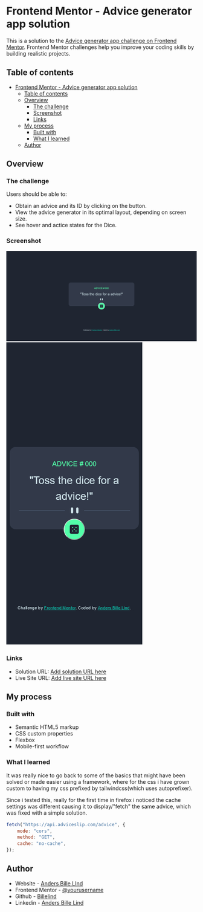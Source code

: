 # Frontend Mentor - Advice generator app solution

This is a solution to the [Advice generator app challenge on Frontend Mentor](https://www.frontendmentor.io/challenges/advice-generator-app-QdUG-13db). Frontend Mentor challenges help you improve your coding skills by building realistic projects.

## Table of contents

- [Frontend Mentor - Advice generator app solution](#frontend-mentor---advice-generator-app-solution)
  - [Table of contents](#table-of-contents)
  - [Overview](#overview)
    - [The challenge](#the-challenge)
    - [Screenshot](#screenshot)
    - [Links](#links)
  - [My process](#my-process)
    - [Built with](#built-with)
    - [What I learned](#what-i-learned)
  - [Author](#author)

## Overview

### The challenge

Users should be able to:

-   Obtain an advice and its ID by clicking on the button.
-   View the advice generator in its optimal layout, depending on screen size.
-   See hover and actice states for the Dice.

### Screenshot

![Desktop version](./images/Desktop.jpg "Desktop")
![Mobile Version](./images/Mobile.jpg "Mobile")

### Links

-   Solution URL: [Add solution URL here](https://github.com/billelind/frontend-mentor-challenges/advice-generator/)
-   Live Site URL: [Add live site URL here](https://billelind.github.io/frontend-mentor-challenges/advice-generator/)

## My process

### Built with

-   Semantic HTML5 markup
-   CSS custom properties
-   Flexbox
-   Mobile-first workflow

### What I learned

It was really nice to go back to some of the basics that might have been solved or made easier using a framework, where for the css i have grown custom to having my css prefixed by tailwindcss(which uses autoprefixer).

Since i tested this, really for the first time in firefox i noticed the cache settings was different causing it to display/"fetch" the same advice, which was fixed with a simple solution.

```js
fetch("https://api.adviceslip.com/advice", {
	mode: "cors",
	method: "GET",
	cache: "no-cache",
});
```

## Author

-   Website - [Anders Bille LInd](https://www.Billelind.dev)
-   Frontend Mentor - [@yourusername](https://www.frontendmentor.io/profile/billelind)
-   Github - [Billelind](https://www.github.com/billelind)
-   Linkedin - [Anders Bille Lind](<[https://](https://www.linkedin.com/in/anders-bille-lind-185074200/)>)
